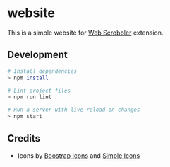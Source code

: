 # website

This is a simple website for [Web Scrobbler][web-scrobbler-github] extension.

## Development

```sh
# Install dependencies
> npm install

# Lint project files
> npm run lint

# Run a server with live reload on changes
> npm start
```

## Credits

-   Icons by [Boostrap Icons][bs-icons] and [Simple Icons][simple-icons]

[bs-icons]: https://icons.getbootstrap.com/
[simple-icons]: https://simpleicons.org/
[web-scrobbler-github]: https://github.com/web-scrobbler/web-scrobbler
